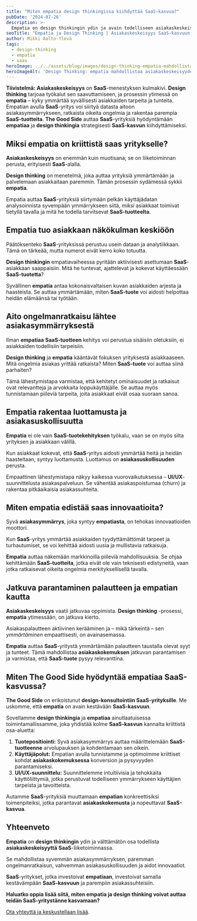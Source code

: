 ```yaml
---
title: "Miten empatia design thinkingissa kiihdyttää SaaS-kasvua?"
pubDate: '2024-07-26'
description: >-
  Empatia on design thinkingin ydin ja avain todelliseen asiakaskeskeisyyteen SaaS-liiketoiminnassa. Näin se auttaa ymmärtämään asiakkaita ja kiihdyttämään SaaS-kasvua.
seoTitle: "Empatia ja Design Thinking | Asiakaskeskeisyys SaaS-kasvuun | The Good Side"
author: Mikki Aalto-Ylevä
tags:
  - design-thinking
  - empatia
  - saas
heroImage: ../../assets/blog/images/design-thinking-empatia-mahdollistaa-asiakaskeskeisyyden/featured.webp
heroImageAlt: 'Design Thinking: empatia mahdollistaa asiakaskeskeisyyden'
---
```


**Tiivistelmä:** **Asiakaskeskeisyys** on **SaaS**-menestyksen kulmakivi. **Design thinking** tarjoaa työkalut sen saavuttamiseen, ja prosessin ytimessä on **empatia** – kyky ymmärtää syvällisesti asiakkaiden tarpeita ja tunteita. Empatian avulla **SaaS**-yritys voi siirtyä datasta aitoon asiakasymmärrykseen, ratkaista oikeita ongelmia ja rakentaa parempia **SaaS-tuotteita**. **The Good Side** auttaa **SaaS**-yrityksiä hyödyntämään **empatiaa** ja **design thinkingia** strategisesti **SaaS-kasvun** kiihdyttämiseksi.

## Miksi empatia on kriittistä saas yritykselle?

**Asiakaskeskeisyys** on enemmän kuin muotisana; se on liiketoiminnan perusta, erityisesti **SaaS**-alalla.

**Design thinking** on menetelmä, joka auttaa yrityksiä ymmärtämään ja palvelemaan asiakkaitaan paremmin. Tämän prosessin sydämessä sykkii **empatia**.

Empatia auttaa **SaaS**-yrityksiä siirtymään pelkän käyttäjädatan analysoinnista syvempään ymmärrykseen siitä, *miksi* asiakkaat toimivat tietyllä tavalla ja mitä he todella tarvitsevat **SaaS-tuotteelta**.

## Empatia tuo asiakkaan näkökulman keskiöön

Päätöksenteko **SaaS**-yrityksissä perustuu usein dataan ja analytiikkaan. Tämä on tärkeää, mutta numerot eivät kerro koko totuutta.

**Design thinkingin** empatiavaiheessa pyritään aktiivisesti asettumaan **SaaS**-asiakkaan saappaisiin. Mitä he tuntevat, ajattelevat ja kokevat käyttäessään **SaaS-tuotetta**?

Syvällinen **empatia** antaa kokonaisvaltaisen kuvan asiakkaiden arjesta ja haasteista. Se auttaa ymmärtämään, miten **SaaS-tuote** voi aidosti helpottaa heidän elämäänsä tai työtään.

## Aito ongelmanratkaisu lähtee asiakasymmärryksestä

Ilman **empatiaa** **SaaS-tuotteen** kehitys voi perustua sisäisiin oletuksiin, ei asiakkaiden todellisiin tarpeisiin.

**Design thinking** ja **empatia** kääntävät fokuksen yrityksestä asiakkaaseen. Mitä ongelmia asiakas yrittää ratkaista? Miten **SaaS-tuote** voi auttaa siinä parhaiten?

Tämä lähestymistapa varmistaa, että kehitetyt ominaisuudet ja ratkaisut ovat relevantteja ja arvokkaita loppukäyttäjälle. Se auttaa myös tunnistamaan piileviä tarpeita, joita asiakkaat eivät osaa suoraan sanoa.

## Empatia rakentaa luottamusta ja asiakasuskollisuutta

**Empatia** ei ole vain **SaaS-tuotekehityksen** työkalu, vaan se on myös silta yrityksen ja asiakkaan välillä.

Kun asiakkaat kokevat, että **SaaS**-yritys aidosti ymmärtää heitä ja heidän haasteitaan, syntyy luottamusta. Luottamus on **asiakasuskollisuuden** perusta.

Empaattinen lähestymistapa näkyy kaikessa vuorovaikutuksessa – **UI/UX**-suunnittelusta asiakaspalveluun. Se vähentää asiakaspoistumaa (churn) ja rakentaa pitkäaikaisia asiakassuhteita.

## Miten empatia edistää saas innovaatioita?

Syvä **asiakasymmärrys**, joka syntyy **empatiasta**, on tehokas innovaatioiden moottori.

Kun **SaaS**-yritys ymmärtää asiakkaiden tyydyttämättömät tarpeet ja turhautumiset, se voi kehittää aidosti uusia ja mullistavia ratkaisuja.

**Empatia** auttaa näkemään markkinoilla piileviä mahdollisuuksia. Se ohjaa kehittämään **SaaS-tuotteita**, jotka eivät ole vain teknisesti edistyneitä, vaan jotka ratkaisevat oikeita ongelmia merkityksellisellä tavalla.

## Jatkuva parantaminen palautteen ja empatian kautta

**Asiakaskeskeisyys** vaatii jatkuvaa oppimista. **Design thinking** -prosessi, **empatia** ytimessään, on jatkuva kierto.

Asiakaspalautteen aktiivinen kerääminen ja – mikä tärkeintä – sen *ymmärtäminen* empaattisesti, on avainasemassa.

**Empatia** auttaa **SaaS**-yritystä ymmärtämään palautteen taustalla olevat syyt ja tunteet. Tämä mahdollistaa **asiakaskokemuksen** jatkuvan parantamisen ja varmistaa, että **SaaS-tuote** pysyy relevanttina.

## Miten The Good Side hyödyntää empatiaa SaaS-kasvussa?

**The Good Side** on erikoistunut **design-konsultointiin SaaS-yrityksille**. Me uskomme, että **empatia** on avain kestävään **SaaS-kasvuun**.

Sovellamme **design thinkingia** ja **empatiaa** ainutlaatuisessa toimintamallissamme, joka yhdistää kolme **SaaS-kasvun** kannalta kriittistä osa-aluetta:

1.  **Tuotepositiointi:** Syvä asiakasymmärrys auttaa määrittelemään **SaaS-tuotteenne** arvolupauksen ja kohdentamaan sen oikein.
2.  **Käyttäjäpolut:** Empatian avulla tunnistamme ja optimoimme kriittiset kohdat **asiakaskokemuksessa** konversion ja pysyvyyden parantamiseksi.
3.  **UI/UX-suunnittelu:** Suunnittelemme intuitiivisia ja tehokkaita käyttöliittymiä, jotka perustuvat todelliseen ymmärrykseen käyttäjien tarpeista ja tavoitteista.

Autamme **SaaS**-yrityksiä muuttamaan **empatian** konkreettisiksi toimenpiteiksi, jotka parantavat **asiakaskokemusta** ja nopeuttavat **SaaS-kasvua**.

## Yhteenveto

**Empatia** on **design thinkingin** ydin ja välttämätön osa todellista **asiakaskeskeisyyttä** **SaaS**-liiketoiminnassa.

Se mahdollistaa syvemmän asiakasymmärryksen, paremman ongelmanratkaisun, vahvemman asiakasuskollisuuden ja aidot innovaatiot.

**SaaS**-yritykset, jotka investoivat **empatiaan**, investoivat samalla kestävämpään **SaaS-kasvuun** ja parempiin asiakassuhteisiin.

**Haluatko oppia lisää siitä, miten empatia ja design thinking voivat auttaa teidän SaaS-yritystänne kasvamaan?**

[Ota yhteyttä ja keskustellaan lisää](/contact).